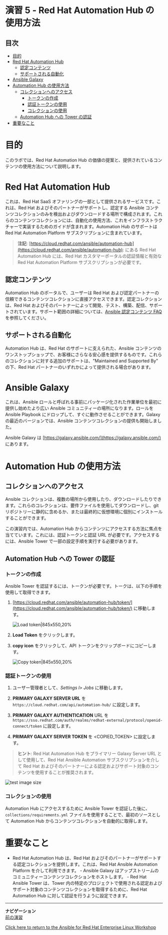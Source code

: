 # 演習 5 - Red Hat Automation Hub の使用方法

## 目次

- [目的](#objective)
- [Red Hat Automation Hub](#red-hat-automation-hub)
    - [認定コンテンツ](#certified-content)
    - [サポートされる自動化](#supported-automation)
- [Ansible Galaxy](#ansible-galaxy)
- [Automation Hub の使用方法](#how-to-use-automation-hub)
    - [コレクションへのアクセス](#accessing-collections)
       - [トークンの作成](#creating-a-token)
       - [認証トークンの使用](#using-authentication-token)
       - [コレクションの使用](#using-collections)
    - [Automation Hub への Tower の認証](#authenticate-tower-to-automation-hub)
- [重要なこと](#takeaways)

# 目的

このラボでは、Red Hat Automation Hub の価値の提案と、提供されているコンテンツの使用方法について説明します。

# Red Hat Automation Hub

これは、Red Hat SaaS オファリングの一部として提供されるサービスです。これは、Red Hat およびそのパートナーがサポートし、認定する
Ansible
コンテンツコレクションのみを検出およびダウンロードする場所で構成されます。これらのコンテンツコレクションには、自動化の使用方法、これをインフラストラクチャーで実装するためのガイドが含まれます。Automation
Hub のサポートは Red Hat Automation Platform サブスクリプションに含まれています。

> **注記**: [https://cloud.redhat.com/ansible/automation-hub](https://cloud.redhat.com/ansible/automation-hub): にある Red Hat Automation Hub には、Red Hat カスタマーポータルの認証情報と有効な Red Hat Automation Platform サブスクリプションが必要です。

## 認定コンテンツ

Automation Hub のポータルで、ユーザーは Red Hat
および認定パートナーの信頼できるコンテンツコレクションに直接アクセスできます。認定コレクションは、Red Hat
およびそのパートナーによって開発、テスト、構築、配信、サポートされています。サポート範囲の詳細については、[Ansible 認定コンテンツ
FAQ](https://access.redhat.com/articles/4916901) を参照してください。

## サポートされる自動化

Automation Hub は、Red Hat のサポートに支えられた、Ansible
コンテンツのワンストップショップで、お客様にさらなる安心感を提供するものです。これらのコレクションに対する追加のサポートは、"Maintained
and Supported By" の下、Red Hat パートナーのいずれかによって提供される場合があります。

# Ansible Galaxy

これは、Ansible ロールと呼ばれる事前にパッケージ化された作業単位を最初に提供し始めたより広い Ansible
コミュニティーの場所になります。ロールを Ansible Playbook にドロップして、すぐに動作させることができます。Galaxy
の最近のバージョンでは、Ansible コンテンツコレクションの提供も開始しました。

Ansible Galaxy は [https://galaxy.ansible.com/](https://galaxy.ansible.com/)
にあります。

# Automation Hub の使用方法

## コレクションへのアクセス

Ansible
コレクションは、複数の場所から使用したり、ダウンロードしたりできます。これらのコレクションは、要件ファイルを使用してダウンロードし、git
リポジトリーに静的に含めるか、または最終的に仮想環境に個別にインストールすることができます。

この演習内では、Automation Hub からコンテンツにアクセスする方法に焦点を当てています。これには、認証トークンと認証 URL
が必要です。アクセスするには、Ansible Tower で一部の設定手順を実行する必要があります。

## Automation Hub への Tower の認証

### トークンの作成

Ansible Tower を認証するには、トークンが必要です。トークは、以下の手順を使用して取得できます。

1. [https://cloud.redhat.com/ansible/automation-hub/token/](https://cloud.redhat.com/ansible/automation-hub/token/)
   に移動します。

   ![Load token|845x550,20%](screenshots/create-token.png)

1. **Load Token** をクリックします。

1. **copy icon** をクリックして、API トークンをクリップボードにコピーします。

   ![Copy token|845x550,20%](screenshots/copy-token.png)

### 認証トークンの使用

1. ユーザー管理者として、*Settings l> Jobs* に移動します。

1. **PRIMARY GALAXY SERVER URL** を
   `https://cloud.redhat.com/api/automation-hub/` に設定します。

1. **PRIMARY GALAXY AUTHENTICATION** URL を
   `https://sso.redhat.com/auth/realms/redhat-external/protocol/openid-connect/token`
   に設定します。

1. **PRIMARY GALAXY SERVER TOKEN** を <COPIED_TOKEN> に設定します。

> **ヒント**: Red Hat Automation Hub をプライマリー Galaxy Server URL として使用して、Red Hat Ansible Automation サブスクリプションを介して Red Hat およびそのパートナーによる認定およびサポート対象のコンテンツを使用することが推奨されます。

  ![test image size](screenshots/token.png)

### コレクションの使用

Automation Hub にアクセスするために Ansible Tower
を認証した後に、`collections/requirements.yml` ファイルを使用することで、最初のソースとして Automation Hub
からコンテンツコレクションを自動的に取得します。

# 重要なこと

- Red Hat Automation Hub は、Red Hat およびそのパートナーがサポートする認定コレクションを提供します。これは、Red
Hat Ansible Automation Platform を介して利用できます。  - Ansible Galaxy
はアップストリームのコミュニティーコンテンツコレクションをホストします。  - Red Hat Ansible Tower は、Tower
内の特定のプロジェクトで使用される認定およびサポート対象のコンテンツコレクションを取得するために、Red Hat Automation Hub
に対して認証を行うように設定できます。

----
**ナビゲーション**
<br>
[前の演習](../4-collections-from-tower/)

[Click here to return to the Ansible for Red Hat Enterprise Linux
Workshop](../README.md)
